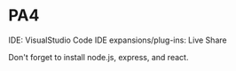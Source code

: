 # PA4
IDE: VisualStudio Code
IDE expansions/plug-ins: Live Share

Don't forget to install node.js, express, and react.
